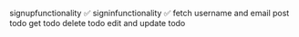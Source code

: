 signupfunctionality ✅
signinfunctionality ✅
fetch username and email 
post todo
get todo
delete todo
edit and update todo
